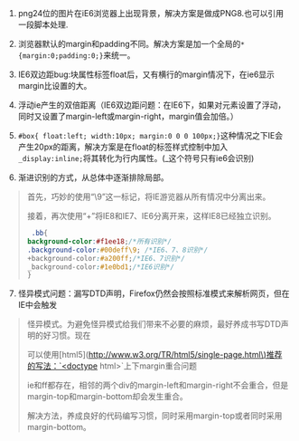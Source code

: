 1. png24位的图片在iE6浏览器上出现背景，解决方案是做成PNG8.也可以引用一段脚本处理.
2. 浏览器默认的margin和padding不同。解决方案是加一个全局的`*{margin:0;padding:0;}`来统一。

3. IE6双边距bug:块属性标签float后，又有横行的margin情况下，在ie6显示margin比设置的大。

4. 浮动ie产生的双倍距离（IE6双边距问题：在IE6下，如果对元素设置了浮动，同时又设置了margin-left或margin-right，margin值会加倍。）

5. `#box{ float:left; width:10px; margin:0 0 0 100px;}`这种情况之下IE会产生20px的距离，解决方案是在float的标签样式控制中加入`_display:inline;`将其转化为行内属性。\(\_这个符号只有ie6会识别\)

6. 渐进识别的方式，从总体中逐渐排除局部。

> 首先，巧妙的使用“\9”这一标记，将IE游览器从所有情况中分离出来。
>
> 接着，再次使用“+”将IE8和IE7、IE6分离开来，这样IE8已经独立识别。
>
> ```css
>  .bb{
> background-color:#f1ee18;/*所有识别*/
> .background-color:#00deff\9; /*IE6、7、8识别*/
> +background-color:#a200ff;/*IE6、7识别*/
> _background-color:#1e0bd1;/*IE6识别*/
> }
> ```

7. 怪异模式问题：漏写DTD声明，Firefox仍然会按照标准模式来解析网页，但在IE中会触发

> 怪异模式。为避免怪异模式给我们带来不必要的麻烦，最好养成书写DTD声明的好习惯。现在
>
> 可以使用\[html5\]\([http://www.w3.org/TR/html5/single-page.html\)推荐的写法：\`&lt;doctype](http://www.w3.org/TR/html5/single-page.html%29推荐的写法：`<doctype) html&gt;\`上下margin重合问题
>
> ie和ff都存在，相邻的两个div的margin-left和margin-right不会重合，但是margin-top和margin-bottom却会发生重合。
>
> 解决方法，养成良好的代码编写习惯，同时采用margin-top或者同时采用margin-bottom。



